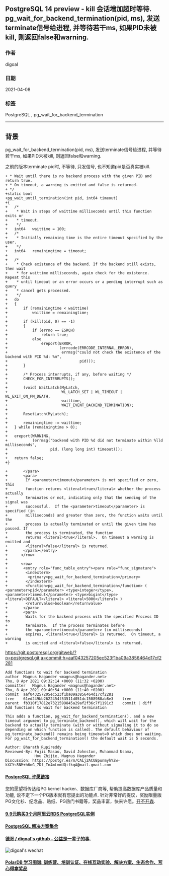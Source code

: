 ## PostgreSQL 14 preview - kill 会话增加超时等待. pg_wait_for_backend_termination(pid, ms), 发送terminate信号给进程, 并等待若干ms, 如果PID未被kill, 则返回false和warning.     
    
### 作者    
digoal    
    
### 日期    
2021-04-08     
    
### 标签    
PostgreSQL , pg_wait_for_backend_termination     
    
----    
    
## 背景    
pg_wait_for_backend_termination(pid, ms), 发送terminate信号给进程, 并等待若干ms, 如果PID未被kill, 则返回false和warning.  
  
之前的版本terminate pid时, 不等待, 只发信号, 也不知道pid是否真实被kill.    
  
```  
+ * Wait until there is no backend process with the given PID and return true.  
+ * On timeout, a warning is emitted and false is returned.  
+ */  
+static bool  
+pg_wait_until_termination(int pid, int64 timeout)  
+{  
+   /*  
+    * Wait in steps of waittime milliseconds until this function exits or  
+    * timeout.  
+    */  
+   int64   waittime = 100;  
+   /*  
+    * Initially remaining time is the entire timeout specified by the user.  
+    */  
+   int64   remainingtime = timeout;  
+  
+   /*  
+    * Check existence of the backend. If the backend still exists, then wait  
+    * for waittime milliseconds, again check for the existence. Repeat this  
+    * until timeout or an error occurs or a pending interrupt such as query  
+    * cancel gets processed.  
+    */  
+   do  
+   {  
+       if (remainingtime < waittime)  
+           waittime = remainingtime;  
+  
+       if (kill(pid, 0) == -1)  
+       {  
+           if (errno == ESRCH)  
+               return true;  
+           else  
+               ereport(ERROR,  
+                       (errcode(ERRCODE_INTERNAL_ERROR),  
+                        errmsg("could not check the existence of the backend with PID %d: %m",  
+                                pid)));  
+       }  
+  
+       /* Process interrupts, if any, before waiting */  
+       CHECK_FOR_INTERRUPTS();  
+  
+       (void) WaitLatch(MyLatch,  
+                        WL_LATCH_SET | WL_TIMEOUT | WL_EXIT_ON_PM_DEATH,  
+                        waittime,  
+                        WAIT_EVENT_BACKEND_TERMINATION);  
+  
+       ResetLatch(MyLatch);  
+  
+       remainingtime -= waittime;  
+   } while (remainingtime > 0);  
+  
+   ereport(WARNING,  
+           (errmsg("backend with PID %d did not terminate within %lld milliseconds",  
+                   pid, (long long int) timeout)));  
+  
+   return false;  
+}  
```  
  
```  
+       </para>  
+       <para>  
+        If <parameter>timeout</parameter> is not specified or zero, this  
+        function returns <literal>true</literal> whether the process actually  
+        terminates or not, indicating only that the sending of the signal was  
+        successful.  If the <parameter>timeout</parameter> is specified (in  
+        milliseconds) and greater than zero, the function waits until the  
+        process is actually terminated or until the given time has passed. If  
+        the process is terminated, the function  
+        returns <literal>true</literal>.  On timeout a warning is emitted and  
+        <literal>false</literal> is returned.  
+       </para></entry>  
+      </row>  
+  
+      <row>  
+       <entry role="func_table_entry"><para role="func_signature">  
+        <indexterm>  
+         <primary>pg_wait_for_backend_termination</primary>  
+        </indexterm>  
+        <function>pg_wait_for_backend_termination</function> ( <parameter>pid</parameter> <type>integer</type>, <parameter>timeout</parameter> <type>bigint</type> <literal>DEFAULT</literal> <literal>5000</literal> )  
+        <returnvalue>boolean</returnvalue>  
+       </para>  
+       <para>  
+        Waits for the backend process with the specified Process ID to  
+        terminate.  If the process terminates before  
+        the <parameter>timeout</parameter> (in milliseconds)  
+        expires, <literal>true</literal> is returned.  On timeout, a warning  
+        is emitted and <literal>false</literal> is returned.  
```  
  
https://git.postgresql.org/gitweb/?p=postgresql.git;a=commit;h=aaf043257205ec523f1ba09a3856464d17cf2281  
  
```    
Add functions to wait for backend termination  
author	Magnus Hagander <magnus@hagander.net>	  
Thu, 8 Apr 2021 09:32:14 +0000 (11:32 +0200)  
committer	Magnus Hagander <magnus@hagander.net>	  
Thu, 8 Apr 2021 09:40:54 +0000 (11:40 +0200)  
commit	aaf043257205ec523f1ba09a3856464d17cf2281  
tree	61ed249bb2622454f53511d051dc1508980ab8e3	tree  
parent	fb310f17812e7321599845a29af2f36c7f1191c3	commit | diff  
Add functions to wait for backend termination  
  
This adds a function, pg_wait_for_backend_termination(), and a new  
timeout argument to pg_terminate_backend(), which will wait for the  
backend to actually terminate (with or without signaling it to do so  
depending on which function is called). The default behaviour of  
pg_terminate_backend() remains being timeout=0 which does not waiting.  
For pg_wait_for_backend_termination() the default wait is 5 seconds.  
  
Author: Bharath Rupireddy  
Reviewed-By: Fujii Masao, David Johnston, Muhammad Usama,  
             Hou Zhijie, Magnus Hagander  
Discussion: https://postgr.es/m/CALj2ACUBpunmyhYZw-kXCYs5NM+h6oG_7Df_Tn4mLmmUQifkqA@mail.gmail.com  
```  
  
  
#### [PostgreSQL 许愿链接](https://github.com/digoal/blog/issues/76 "269ac3d1c492e938c0191101c7238216")
您的愿望将传达给PG kernel hacker、数据库厂商等, 帮助提高数据库产品质量和功能, 说不定下一个PG版本就有您提出的功能点. 针对非常好的提议，奖励限量版PG文化衫、纪念品、贴纸、PG热门书籍等，奖品丰富，快来许愿。[开不开森](https://github.com/digoal/blog/issues/76 "269ac3d1c492e938c0191101c7238216").  
  
  
#### [9.9元购买3个月阿里云RDS PostgreSQL实例](https://www.aliyun.com/database/postgresqlactivity "57258f76c37864c6e6d23383d05714ea")
  
  
#### [PostgreSQL 解决方案集合](https://yq.aliyun.com/topic/118 "40cff096e9ed7122c512b35d8561d9c8")
  
  
#### [德哥 / digoal's github - 公益是一辈子的事.](https://github.com/digoal/blog/blob/master/README.md "22709685feb7cab07d30f30387f0a9ae")
  
  
![digoal's wechat](../pic/digoal_weixin.jpg "f7ad92eeba24523fd47a6e1a0e691b59")
  
  
#### [PolarDB 学习图谱: 训练营、培训认证、在线互动实验、解决方案、生态合作、写心得拿奖品](https://www.aliyun.com/database/openpolardb/activity "8642f60e04ed0c814bf9cb9677976bd4")
  
